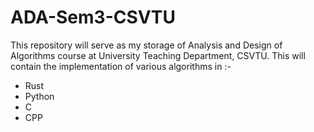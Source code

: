 # ADA-Sem3-CSVTU
This repository will serve as my storage of Analysis and Design of Algorithms course at University Teaching Department, CSVTU.
This will contain the implementation of various algorithms in :-
  - Rust
  - Python
  - C
  - CPP
